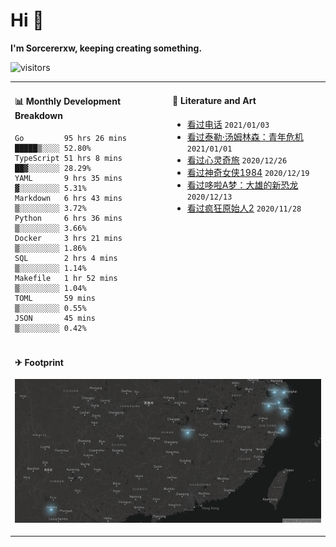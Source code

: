 # Hi 👋

**I'm Sorcererxw, keeping creating something.**

![visitors](https://visitor-badge.glitch.me/badge?page_id=sorcererxw.sorcererx)

<table width="800px">
<tr>
<td valign="top" width="50%">

#### 📊 Monthly Development Breakdown

<!--START_SECTION:waka-->
```text
Go         95 hrs 26 mins █████▒░░░░ 52.80%
TypeScript 51 hrs 8 mins  ██▓░░░░░░░ 28.29%
YAML       9 hrs 35 mins  ▓░░░░░░░░░ 5.31%
Markdown   6 hrs 43 mins  ▒░░░░░░░░░ 3.72%
Python     6 hrs 36 mins  ▒░░░░░░░░░ 3.66%
Docker     3 hrs 21 mins  ▒░░░░░░░░░ 1.86%
SQL        2 hrs 4 mins   ▒░░░░░░░░░ 1.14%
Makefile   1 hr 52 mins   ▒░░░░░░░░░ 1.04%
TOML       59 mins        ▒░░░░░░░░░ 0.55%
JSON       45 mins        ▒░░░░░░░░░ 0.42%
```
<!--END_SECTION:waka-->

<td valign="top" width="50%">

#### 💃 Literature and Art

<!--START_SECTION:douban-->
* [看过电话](http://movie.douban.com/subject/30346025/) <code>2021/01/03</code>
* [看过泰勒·汤姆林森：青年危机](http://movie.douban.com/subject/34979178/) <code>2021/01/01</code>
* [看过心灵奇旅](http://movie.douban.com/subject/24733428/) <code>2020/12/26</code>
* [看过神奇女侠1984](http://movie.douban.com/subject/27073752/) <code>2020/12/19</code>
* [看过哆啦A梦：大雄的新恐龙](http://movie.douban.com/subject/34454004/) <code>2020/12/13</code>
* [看过疯狂原始人2](http://movie.douban.com/subject/24298954/) <code>2020/11/28</code>

<!--END_SECTION:douban-->

</td>
</tr>
<tr>
<td colspan="2">

#### ✈ Footprint

![footprint](./footprint.png)

</td>
</tr>
</table>


